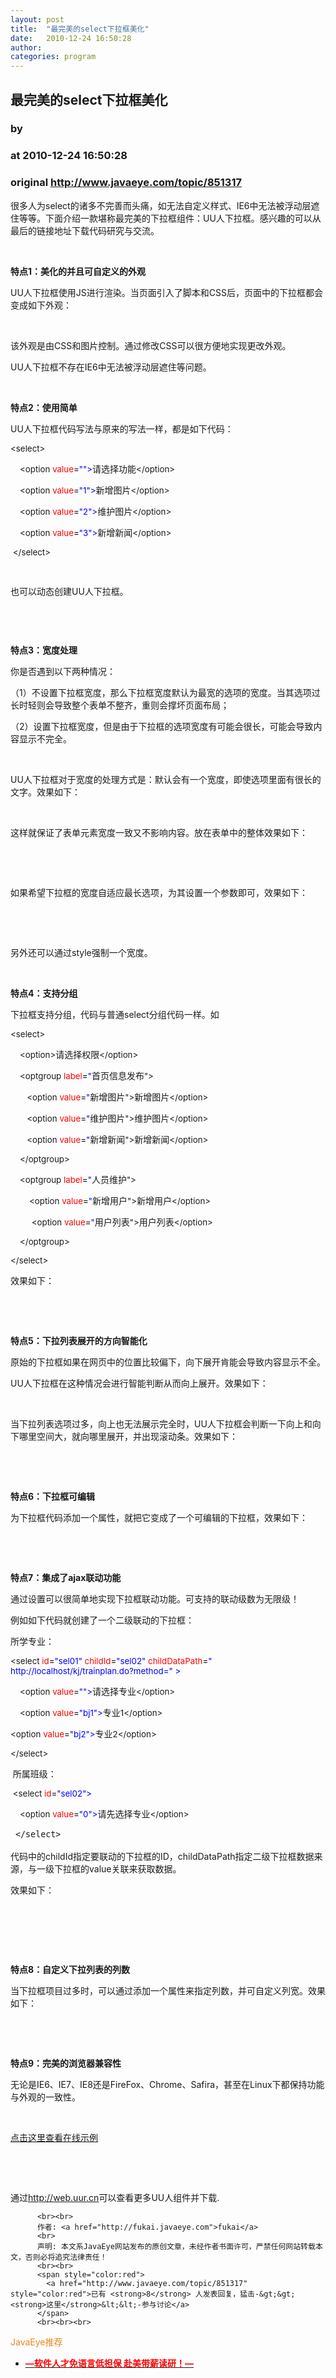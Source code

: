 ```yaml
---
layout: post
title:  "最完美的select下拉框美化"
date:   2010-12-24 16:50:28
author: 
categories: program
---
```


## 最完美的select下拉框美化
### by 
### at 2010-12-24 16:50:28
### original <http://www.javaeye.com/topic/851317>

<p><span>很多人为</span><span lang="EN-US">select</span><span>的诸多不完善而头痛，如无法自定义样式、</span><span lang="EN-US">IE6</span><span>中无法被浮动层遮住等等。下面介绍一款堪称最完美的下拉框组件：</span><span lang="EN-US">UU</span><span>人下拉框。感兴趣的可以从最后的链接地址下载代码研究与交流。</span></p>
<p><span lang="EN-US"> </span></p>
<p><strong><span>特点</span><span lang="EN-US">1</span></strong><strong><span>：美化的并且可自定义的外观</span></strong></p>
<p><span lang="EN-US">UU</span><span>人下拉框使用</span><span lang="EN-US">JS</span><span>进行渲染。当页面引入了脚本和</span><span lang="EN-US">CSS</span><span>后，页面中的下拉框都会变成如下外观：</span></p>
<p><br><img src="http://dl.javaeye.com/upload/attachment/375415/779cc448-644a-3637-bd22-50a533ec1cfd.jpg" alt=""></p>
<p><span>该外观是由</span><span lang="EN-US">CSS</span><span>和图片控制。通过修改</span><span lang="EN-US">CSS</span><span>可以很方便地实现更改外观。</span></p>
<p><span lang="EN-US">UU</span><span>人下拉框不存在</span><span lang="EN-US">IE6</span><span>中无法被浮动层遮住等问题。</span></p>
<p><span lang="EN-US"> </span></p>
<p><strong><span>特点</span><span lang="EN-US">2</span></strong><strong><span>：使用简单</span></strong></p>
<p><span lang="EN-US">UU</span><span>人下拉框代码写法与原来的写法一样，都是如下代码：</span></p>
<p style="text-align:left" align="left"><span style="font-size:10pt" lang="EN-US">&lt;</span><span style="font-size:10pt" lang="EN-US">select</span><span style="font-size:10pt" lang="EN-US">&gt;</span></p>
<p style="text-align:left" align="left"><span style="font-size:10pt" lang="EN-US"><span>    </span></span><span style="font-size:10pt" lang="EN-US">&lt;</span><span style="font-size:10pt" lang="EN-US">option</span><span style="font-size:10pt" lang="EN-US"> <span style="color:red">value</span><span style="color:black">=</span><span style="color:blue">&quot;&quot;&gt;</span></span><span>请选择功能</span><span style="font-size:10pt" lang="EN-US">&lt;/</span><span style="font-size:10pt" lang="EN-US">option</span><span style="font-size:10pt" lang="EN-US">&gt;</span></p>
<p style="text-align:left" align="left"><span style="font-size:10pt" lang="EN-US"><span>    </span></span><span style="font-size:10pt" lang="EN-US">&lt;</span><span style="font-size:10pt" lang="EN-US">option</span><span style="font-size:10pt" lang="EN-US"> <span style="color:red">value</span><span style="color:black">=</span><span style="color:blue">&quot;1&quot;&gt;</span></span><span>新增图片</span><span style="font-size:10pt" lang="EN-US">&lt;/</span><span style="font-size:10pt" lang="EN-US">option</span><span style="font-size:10pt" lang="EN-US">&gt;</span></p>
<p style="text-align:left" align="left"><span style="font-size:10pt" lang="EN-US"><span>    </span></span><span style="font-size:10pt" lang="EN-US">&lt;</span><span style="font-size:10pt" lang="EN-US">option</span><span style="font-size:10pt" lang="EN-US"> <span style="color:red">value</span><span style="color:black">=</span><span style="color:blue">&quot;2&quot;&gt;</span></span><span>维护图片</span><span style="font-size:10pt" lang="EN-US">&lt;/</span><span style="font-size:10pt" lang="EN-US">option</span><span style="font-size:10pt" lang="EN-US">&gt;</span></p>
<p style="text-align:left" align="left"><span style="font-size:10pt" lang="EN-US"><span>    </span></span><span style="font-size:10pt" lang="EN-US">&lt;</span><span style="font-size:10pt" lang="EN-US">option</span><span style="font-size:10pt" lang="EN-US"> <span style="color:red">value</span><span style="color:black">=</span><span style="color:blue">&quot;3&quot;&gt;</span></span><span>新增新闻</span><span style="font-size:10pt" lang="EN-US">&lt;/</span><span style="font-size:10pt" lang="EN-US">option</span><span style="font-size:10pt" lang="EN-US">&gt;</span></p>
<p><span style="font-size:10pt" lang="EN-US"><span> </span></span><span style="font-size:10pt" lang="EN-US">&lt;/</span><span style="font-size:10pt" lang="EN-US">select</span><span style="font-size:10pt" lang="EN-US">&gt;</span></p>
<p><span style="font-size:10pt" lang="EN-US"> </span></p>
<p><span>也可以动态创建</span><span lang="EN-US">UU</span><span>人下拉框。</span></p>
<p><span style="font-size:10pt" lang="EN-US"> </span></p>
<p><span style="font-size:10pt" lang="EN-US"> </span></p>
<p><strong><span>特点</span><span lang="EN-US">3</span></strong><strong><span>：宽度处理</span></strong></p>
<p><span>你是否遇到以下两种情况：</span></p>
<p><span>（</span><span lang="EN-US">1</span><span>）不设置下拉框宽度，那么下拉框宽度默认为最宽的选项的宽度。当其选项过长时轻则会导致整个表单不整齐，重则会撑坏页面布局；</span></p>
<p><span>（</span><span lang="EN-US">2</span><span>）设置下拉框宽度，但是由于下拉框的选项宽度有可能会很长，可能会导致内容显示不完全。</span></p>
<p><span lang="EN-US"> </span></p>
<p><span lang="EN-US">UU</span><span>人下拉框对于宽度的处理方式是：默认会有一个宽度，即使选项里面有很长的文字。效果如下：</span></p>
<p><br><img src="http://dl.javaeye.com/upload/attachment/375417/eb6f0d9d-2b86-3219-bd39-3e172d7f3c9c.jpg" alt=""></p>
<p><span>这样就保证了表单元素宽度一致又不影响内容。放在表单中的整体效果如下：</span></p>
<p><br><img src="http://dl.javaeye.com/upload/attachment/375419/683b5194-10f5-37d1-94bc-b5c94b97c6ee.jpg" alt=""></p>
<p><span lang="EN-US"> </span></p>
<p><span>如果希望下拉框的宽度自适应最长选项，为其设置一个参数即可，效果如下：</span></p>
<p><br><img src="http://dl.javaeye.com/upload/attachment/375421/1cdf0822-0583-374b-8071-180edf496cba.jpg" alt=""></p>
<p><span lang="EN-US"> </span></p>
<p><span>另外还可以通过</span><span lang="EN-US">style</span><span>强制一个宽度。</span></p>
<p><span lang="EN-US"> </span></p>
<p><strong><span>特点</span><span lang="EN-US">4</span></strong><strong><span>：支持分组</span></strong></p>
<p><span>下拉框支持分组，代码与普通</span><span lang="EN-US">select</span><span>分组代码一样。如</span></p>
<p style="text-align:left" align="left"><span style="font-size:10pt" lang="EN-US">&lt;</span><span style="font-size:10pt" lang="EN-US">select</span><span style="font-size:10pt" lang="EN-US">&gt;</span></p>
<p style="text-align:left" align="left"><span style="font-size:10pt" lang="EN-US"><span>    </span></span><span style="font-size:10pt" lang="EN-US">&lt;</span><span style="font-size:10pt" lang="EN-US">option</span><span style="font-size:10pt" lang="EN-US">&gt;</span><span>请选择权限</span><span style="font-size:10pt" lang="EN-US">&lt;/</span><span style="font-size:10pt" lang="EN-US">option</span><span style="font-size:10pt" lang="EN-US">&gt;</span></p>
<p style="text-align:left" align="left"><span style="font-size:10pt" lang="EN-US"><span>    </span></span><span style="font-size:10pt" lang="EN-US">&lt;</span><span style="font-size:10pt" lang="EN-US">optgroup</span><span style="font-size:10pt" lang="EN-US"> <span style="color:red">label</span><span style="color:black">=</span><span style="color:blue">"</span></span><span>首页信息发布</span><span style="font-size:10pt" lang="EN-US">&quot;&gt;</span></p>
<p style="text-align:left" align="left"><span style="font-size:10pt" lang="EN-US"><span>       </span></span><span style="font-size:10pt" lang="EN-US">&lt;</span><span style="font-size:10pt" lang="EN-US">option</span><span style="font-size:10pt" lang="EN-US"> <span style="color:red">value</span><span style="color:black">=</span><span style="color:blue">"</span></span><span>新增图片</span><span style="font-size:10pt" lang="EN-US">&quot;&gt;</span><span>新增图片</span><span style="font-size:10pt" lang="EN-US">&lt;/</span><span style="font-size:10pt" lang="EN-US">option</span><span style="font-size:10pt" lang="EN-US">&gt;</span></p>
<p style="text-align:left" align="left"><span style="font-size:10pt" lang="EN-US"><span>       </span></span><span style="font-size:10pt" lang="EN-US">&lt;</span><span style="font-size:10pt" lang="EN-US">option</span><span style="font-size:10pt" lang="EN-US"> <span style="color:red">value</span><span style="color:black">=</span><span style="color:blue">"</span></span><span>维护图片</span><span style="font-size:10pt" lang="EN-US">&quot;&gt;</span><span>维护图片</span><span style="font-size:10pt" lang="EN-US">&lt;/</span><span style="font-size:10pt" lang="EN-US">option</span><span style="font-size:10pt" lang="EN-US">&gt;</span></p>
<p style="text-align:left" align="left"><span style="font-size:10pt" lang="EN-US"><span>       </span></span><span style="font-size:10pt" lang="EN-US">&lt;</span><span style="font-size:10pt" lang="EN-US">option</span><span style="font-size:10pt" lang="EN-US"> <span style="color:red">value</span><span style="color:black">=</span><span style="color:blue">"</span></span><span>新增新闻</span><span style="font-size:10pt" lang="EN-US">&quot;&gt;</span><span>新增新闻</span><span style="font-size:10pt" lang="EN-US">&lt;/</span><span style="font-size:10pt" lang="EN-US">option</span><span style="font-size:10pt" lang="EN-US">&gt;</span></p>
<p style="text-align:left" align="left"><span style="font-size:10pt" lang="EN-US"><span>    </span></span><span style="font-size:10pt" lang="EN-US">&lt;/</span><span style="font-size:10pt" lang="EN-US">optgroup</span><span style="font-size:10pt" lang="EN-US">&gt;</span></p>
<p style="text-align:left" align="left"><span style="font-size:10pt" lang="EN-US"><span>    </span></span><span style="font-size:10pt" lang="EN-US">&lt;</span><span style="font-size:10pt" lang="EN-US">optgroup</span><span style="font-size:10pt" lang="EN-US"> <span style="color:red">label</span><span style="color:black">=</span><span style="color:blue">"</span></span><span>人员维护</span><span style="font-size:10pt" lang="EN-US">&quot;&gt;</span></p>
<p style="text-align:left" align="left"><span style="font-size:10pt" lang="EN-US"><span>       </span><span> </span></span><span style="font-size:10pt" lang="EN-US">&lt;</span><span style="font-size:10pt" lang="EN-US">option</span><span style="font-size:10pt" lang="EN-US"> <span style="color:red">value</span><span style="color:black">=</span><span style="color:blue">"</span></span><span>新增用户</span><span style="font-size:10pt" lang="EN-US">&quot;&gt;</span><span>新增用户</span><span style="font-size:10pt" lang="EN-US">&lt;/</span><span style="font-size:10pt" lang="EN-US">option</span><span style="font-size:10pt" lang="EN-US">&gt;</span></p>
<p style="text-align:left" align="left"><span style="font-size:10pt" lang="EN-US"><span>         </span></span><span style="font-size:10pt" lang="EN-US">&lt;</span><span style="font-size:10pt" lang="EN-US">option</span><span style="font-size:10pt" lang="EN-US"> <span style="color:red">value</span><span style="color:black">=</span><span style="color:blue">"</span></span><span>用户列表</span><span style="font-size:10pt" lang="EN-US">&quot;&gt;</span><span>用户列表</span><span style="font-size:10pt" lang="EN-US">&lt;/</span><span style="font-size:10pt" lang="EN-US">option</span><span style="font-size:10pt" lang="EN-US">&gt;</span></p>
<p style="text-align:left" align="left"><span style="font-size:10pt" lang="EN-US"><span>    </span></span><span style="font-size:10pt" lang="EN-US">&lt;/</span><span style="font-size:10pt" lang="EN-US">optgroup</span><span style="font-size:10pt" lang="EN-US">&gt;</span></p>
<p><span style="font-size:10pt" lang="EN-US">&lt;/</span><span style="font-size:10pt" lang="EN-US">select</span><span style="font-size:10pt" lang="EN-US">&gt;</span></p>
<p><span>效果如下：</span></p>
<p><br><img src="http://dl.javaeye.com/upload/attachment/375423/9ddfa5dc-a0c2-3842-aa22-a936023ba304.jpg" alt=""></p>
<p><span lang="EN-US"> </span></p>
<p><strong><span>特点</span><span lang="EN-US">5</span></strong><strong><span>：下拉列表展开的方向智能化</span></strong></p>
<p><span>原始的下拉框如果在网页中的位置比较偏下，向下展开肯能会导致内容显示不全。</span></p>
<p><span lang="EN-US">UU</span><span>人下拉框在这种情况会进行智能判断从而向上展开。效果如下：</span></p>
<p><br><img src="http://dl.javaeye.com/upload/attachment/375425/a35dcd9a-0ce7-3e1e-82de-a77852a270b4.jpg" alt=""></p>
<p><span>当下拉列表选项过多，向上也无法展示完全时，</span><span lang="EN-US">UU</span><span>人下拉框会判断一下向上和向下哪里空间大，就向哪里展开，并出现滚动条。效果如下：</span></p>
<p><br><img src="http://dl.javaeye.com/upload/attachment/375427/fb484bd6-d8d9-3c78-a775-1ea431e7ba84.jpg" alt=""></p>
<p><span lang="EN-US"> </span></p>
<p><strong><span>特点</span><span lang="EN-US">6</span></strong><strong><span>：下拉框可编辑</span></strong></p>
<p><span>为下拉框代码添加一个属性，就把它变成了一个可编辑的下拉框，效果如下：</span></p>
<p><br><img src="http://dl.javaeye.com/upload/attachment/375429/196e57bd-ba6b-3f7f-a321-6c5145513ee1.jpg" alt=""></p>
<p><span lang="EN-US"> </span></p>
<p><strong><span>特点</span><span lang="EN-US">7</span></strong><strong><span>：集成了</span><span lang="EN-US">ajax</span></strong><strong><span>联动功能</span></strong></p>
<p><span>通过设置可以很简单地实现下拉框联动功能。可支持的联动级数为无限级！</span></p>
<p><span>例如如下代码就创建了一个二级联动的下拉框：</span></p>
<p style="text-align:left" align="left"><span>所学专业：</span></p>
<p style="text-align:left" align="left"><span style="font-size:10pt" lang="EN-US">&lt;</span><span style="font-size:10pt" lang="EN-US">select</span><span style="font-size:10pt" lang="EN-US"> <span style="color:red">id</span><span style="color:black">=</span><span style="color:blue">"sel01"</span> <span style="color:red">childId</span><span style="color:black">=</span><span style="color:blue">"sel02"</span> <span style="color:red">childDataPath</span><span style="color:black">=</span><span style="color:blue">"
http://localhost/kj/trainplan.do?method="</span> <span style="color:blue">&gt;</span></span></p>
<p style="text-align:left" align="left"><span style="font-size:10pt" lang="EN-US"><span>    </span></span><span style="font-size:10pt" lang="EN-US">&lt;</span><span style="font-size:10pt" lang="EN-US">option</span><span style="font-size:10pt" lang="EN-US"> <span style="color:red">value</span><span style="color:black">=</span><span style="color:blue">&quot;&quot;&gt;</span></span><span>请选择专业</span><span style="font-size:10pt" lang="EN-US">&lt;/</span><span style="font-size:10pt" lang="EN-US">option</span><span style="font-size:10pt" lang="EN-US">&gt;</span></p>
<p style="text-align:left" align="left"><span style="font-size:10pt" lang="EN-US"><span>    </span></span><span style="font-size:10pt" lang="EN-US">&lt;</span><span style="font-size:10pt" lang="EN-US">option</span><span style="font-size:10pt" lang="EN-US"> <span style="color:red">value</span><span style="color:black">=</span><span style="color:blue">&quot;bj1&quot;&gt;</span></span><span>专业</span><span style="font-size:10pt" lang="EN-US">1</span><span style="font-size:10pt" lang="EN-US">&lt;/</span><span style="font-size:10pt" lang="EN-US">option</span><span style="font-size:10pt" lang="EN-US">&gt;</span></p>
<p style="text-align:left" align="left"><span style="font-size:10pt" lang="EN-US">&lt;</span><span style="font-size:10pt" lang="EN-US">option</span><span style="font-size:10pt" lang="EN-US"> <span style="color:red">value</span><span style="color:black">=</span><span style="color:blue">&quot;bj2&quot;&gt;</span></span><span>专业</span><span style="font-size:10pt" lang="EN-US">2</span><span style="font-size:10pt" lang="EN-US">&lt;/</span><span style="font-size:10pt" lang="EN-US">option</span><span style="font-size:10pt" lang="EN-US">&gt;</span></p>
<p style="text-align:left" align="left"><span style="font-size:10pt" lang="EN-US">&lt;/</span><span style="font-size:10pt" lang="EN-US">select</span><span style="font-size:10pt" lang="EN-US">&gt;</span><span style="font-size:10pt" lang="EN-US"><span>  </span></span></p>
<p style="text-align:left" align="left"><span style="font-size:10pt" lang="EN-US"><span> </span></span><span>所属班级：</span></p>
<p style="text-align:left" align="left"><span style="font-size:10pt" lang="EN-US"><span> </span></span><span style="font-size:10pt" lang="EN-US">&lt;</span><span style="font-size:10pt" lang="EN-US">select</span><span style="font-size:10pt" lang="EN-US"> <span style="color:red">id</span><span style="color:black">=</span><span style="color:blue">&quot;sel02&quot;&gt;</span></span></p>
<p style="text-align:left" align="left"><span style="font-size:10pt" lang="EN-US"><span>    </span></span><span style="font-size:10pt" lang="EN-US">&lt;</span><span style="font-size:10pt" lang="EN-US">option</span><span style="font-size:10pt" lang="EN-US"> <span style="color:red">value</span><span style="color:black">=</span><span style="color:blue">&quot;0&quot;&gt;</span></span><span>请先选择专业</span><span style="font-size:10pt" lang="EN-US">&lt;/</span><span style="font-size:10pt" lang="EN-US">option</span><span style="font-size:10pt" lang="EN-US">&gt;</span></p>
<pre><span style="font-size:10pt;line-height:150%" lang="EN-US"><span> </span></span><span style="font-size:10pt;line-height:150%" lang="EN-US">&lt;/</span><span style="font-size:10pt;line-height:150%" lang="EN-US">select</span><span style="font-size:10pt;line-height:150%" lang="EN-US">&gt;</span><span lang="EN-US"><span>  </span></span></pre>
<p><span>代码中的</span><span lang="EN-US">childId</span><span>指定要联动的下拉框的</span><span lang="EN-US">ID</span><span>，</span><span><span lang="EN-US">childDataPath</span></span><span><span>指定二级下拉框数据来源，与一级下拉框的</span><span lang="EN-US">value</span></span><span><span>关联来获取数据。</span></span></p>
<p><span>效果如下：</span></p>
<p><br><img src="http://dl.javaeye.com/upload/attachment/375431/e81be583-7f9f-356e-aba8-4fdfb6244032.jpg" alt=""></p>
<p><span lang="EN-US"> </span></p>
<p><span lang="EN-US"> </span></p>
<p><strong><span>特点</span><span lang="EN-US">8</span></strong><strong><span>：自定义下拉列表的列数</span></strong></p>
<p><span>当下拉框项目过多时，可以通过添加一个属性来指定列数，并可自定义列宽。效果如下：</span></p>
<p><br><img src="http://dl.javaeye.com/upload/attachment/375433/36dad3a0-c336-3c59-8334-455362dc2b18.jpg" alt=""></p>
<p><span lang="EN-US"> </span></p>
<p><strong><span>特点</span><span lang="EN-US">9</span></strong><strong><span>：完美的浏览器兼容性</span></strong></p>
<p><span>无论是</span><span lang="EN-US">IE6</span><span>、</span><span lang="EN-US">IE7</span><span>、</span><span lang="EN-US">IE8</span><span>还是</span><span lang="EN-US">FireFox</span><span>、</span><span lang="EN-US">Chrome</span><span>、</span><span lang="EN-US">Safira</span><span>，甚至在</span><span lang="EN-US">Linux</span><span>下都保持功能与外观的一致性。</span></p>
<p><span lang="EN-US"> </span></p>
<p><a href="http://web.uur.cn/split/3-5_%E5%8D%95%E9%80%89%E4%B8%8B%E6%8B%89%E6%A1%86/demo.html"><span>点击这里查看在线示例</span></a></p>
<p><span lang="EN-US"> </span></p>
<p><span lang="EN-US"> </span></p>
<p><span>通过</span><a href="http://web.uur.cn"><span lang="EN-US">http://web.uur.cn</span></a><span>可以查看更多</span><span lang="EN-US">UU</span><span>人组件并下载</span><span lang="EN-US">.</span></p>
          
          <br><br>
          作者: <a href="http://fukai.javaeye.com">fukai</a> 
          <br>
          声明: 本文系JavaEye网站发布的原创文章，未经作者书面许可，严禁任何网站转载本文，否则必将追究法律责任！
          <br><br>
          <span style="color:red">
            <a href="http://www.javaeye.com/topic/851317" style="color:red">已有 <strong>8</strong> 人发表回复，猛击-&gt;&gt;<strong>这里</strong>&lt;&lt;-参与讨论</a>
          </span>
          <br><br><br>
<span style="color:#e28822">JavaEye推荐</span>
<br>
<ul><li><a href="http://www.iteye.com/clicks/433"><span style="color:red;font-weight:bold">—软件人才免语言低担保 赴美带薪读研！— </span></a></li></ul>
<br><br><br>
